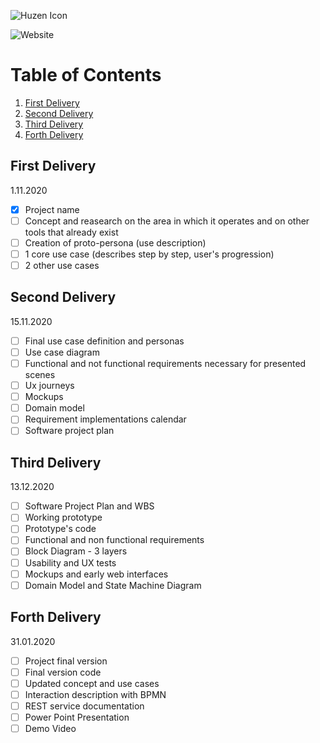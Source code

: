 ![Huzen Icon](https://raw.githubusercontent.com/Silvarini/Huzen/master/Icon/huzen-logo-500.png)

![Website](https://img.shields.io/website?down_color=red&down_message=offline&up_color=green&up_message=online&url=https%3A%2F%2Fhuzen.herokuapp.com%2F)

# Table of Contents

1. [First Delivery](#first-delivery)
2. [Second Delivery](#second-delivery)
3. [Third Delivery](#third-delivery)
4. [Forth Delivery](#forth-delivery)

## First Delivery
  1.11.2020
- [x] Project name
- [ ] Concept and reasearch on the area in which it operates and on other tools that already exist
- [ ] Creation of proto-persona (use description)
- [ ] 1 core use case (describes step by step, user's progression)
- [ ] 2 other use cases

## Second Delivery
  15.11.2020
- [ ] Final use case definition and personas
- [ ] Use case diagram
- [ ] Functional and not functional requirements necessary for presented scenes
- [ ] Ux journeys
- [ ] Mockups
- [ ] Domain model
- [ ] Requirement implementations calendar
- [ ] Software project plan

## Third Delivery
  13.12.2020
- [ ] Software Project Plan and WBS
- [ ] Working prototype
- [ ] Prototype's code
- [ ] Functional and non functional requirements
- [ ] Block Diagram - 3 layers 
- [ ] Usability and UX tests
- [ ] Mockups and early web interfaces
- [ ] Domain Model and State Machine Diagram 

## Forth Delivery
  31.01.2020
- [ ] Project final version
- [ ] Final version code
- [ ] Updated concept and use cases
- [ ] Interaction description with BPMN 
- [ ] REST service documentation
- [ ] Power Point Presentation
- [ ] Demo Video 
